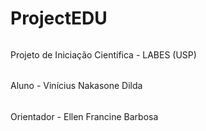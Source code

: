 # ProjectEDU
######
Projeto de Iniciação Científica - LABES (USP)
######
Aluno - Vinícius Nakasone Dilda
######
Orientador - Ellen Francine Barbosa

